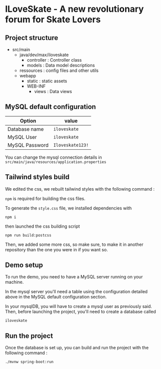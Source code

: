 # ILoveSkate - A new revolutionary forum for Skate Lovers

## Project structure

- src/main
    - java/dev/max/iloveskate
        - controller : Controller class
        - models :  Data model descriptions
    - ressources : config files and other utils
    - webapp
        - static : static assets
        - WEB-INF
            - views : Data views

## MySQL default configuration

| Option         | value            |
|----------------|------------------|
| Database name  | `iloveskate`     |
| MySQL User     | `iloveskate`     |
| MySQL Password | `Iloveskate123!` |

You can change the mysql connection details in `src/main/java/resources/application.properties`

## Tailwind styles build

We edited the css, we rebuilt tailwind styles with the following command :

`npm` is required for building the css files.

To generate the `style.css` file, we installed dependencies with

```shell
npm i
```

then launched the css building script

```shell
npm run build:postcss
```
Then, we added some more css, so make sure, to make it in another repository than the one you were in if you want so.

## Demo setup

To run the demo, you need to have a MySQL server running on your machine.

In the mysql server you'll need a table using the configuration detailed above in the MySQL default configuration
section.

In your mysqlDB, you will have to create a mysql user as previously said. Then, before launching the project, you'll need to create a database called 
```shell
iloveskate
```

## Run the project

Once the database is set up, you can build and run the project with the following command :

```shell
./mvnw spring-boot:run
```
